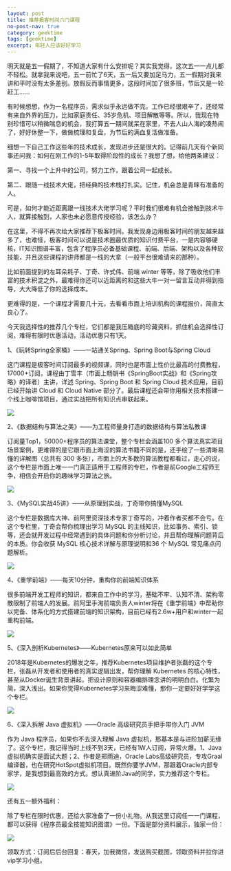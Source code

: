 ```yaml
---
layout: post
title: 推荐极客时间六门课程
no-post-nav: true
category: geektime
tags: [geektime]
excerpt: 年轻人应该好好学习
---
```


明天就是五一假期了，不知道大家有什么安排呢？其实我觉得，这次五一一点儿都不轻松。就拿我来说吧，五一前忙了6天，五一后又要加足马力，五一假期对我来讲和平时没有太多差别。放假反而事情更多，这段时间加了很多班，节后又是一轮赶工......



有时候想想，作为一名程序员，需求似乎永远做不完。工作已经很艰辛了，还经常有来自外界的压力，比如家庭责任、35岁危机、项目解散等等。所以，我现在特别珍惜可以稍微喘息的机会，我打算五一期间就呆在家里，不去人山人海的凑热闹了，好好休整一下，做做梳理和复盘，为节后的满血复活做准备。



细想一下自己工作这些年的技术成长，发现进步还是很大的。记得前几天有个新同事还问我：如何在刚工作的1-5年取得阶段性的成长？我想了想，给他两条建议：



第一、寻找一个上升中的公司，努力工作，跟着公司一起成长。

第二、跟随一线技术大佬，把经典的技术栈打扎实。记住，机会总是青睐有准备的人。



可是，如何才能近距离跟一线技术大佬学习呢？平时我们很难有机会接触到技术牛人，就算接触到，人家也未必愿意传授经验，该怎么办？



在这里，不得不再次给大家推荐下极客时间。我发现身边用极客时间的朋友越来越多了，也难怪，极客时间可以说是技术圈最优质的知识付费平台，一是内容够硬核，IT知识图谱丰富，包含了程序员必备基础课程、前端、后端、架构以及各种软技能，并且这些课程的讲师都是一线的大拿（一般平台很难请来的那种）。



比如前面提到的左耳朵耗子、丁奇、许式伟、前端 winter 等等，除了吸收他们丰富的技术积淀之外，最难得你还可以近距离的和这些大牛一对一留言互动并得到指导，大大降低了你的选择成本。



更难得的是，一个课程才需要几十元，去看看市面上培训机构的课程报价，简直太良心了。



今天我选择性的推荐几个专栏，它们都是我压箱底的珍藏资料，抓住机会选择性订阅，难得有限时优惠活动，活动优惠只有1天。



1、《玩转Spring全家桶》——一站通关Spring、Spring Boot与Spring Cloud



这门课程是极客时间订阅最多的视频课，同时也是市面上性价比最高的付费教程，17000+订阅，课程由丁雪丰（市面上畅销书《SpringBoot实战》和《Spring攻略》的译者）主讲，详述 Spring、Spring Boot 和 Spring Cloud 技术应用，目前已经开始讲 Cloud 和 Cloud Native 部分了。最后课程还会带你用相关技术搭建一个线上咖啡馆项目，通过实战把所有知识点串联起来。



![](http://www.ityouknow.com/assets/images/2019/geektime/spring.jpg)




2、《数据结构与算法之美》——为工程师量身打造的数据结构与算法私教课



订阅量Top1，50000+程序员的算法课堂，整个专栏会涵盖100 多个算法真实项目场景案例，更难得的是它跟市面上晦涩的算法书籍不同的是，还手绘了一些清晰易懂的详解图（总共有 300 多张），市面上的大多数的算法教程都看过，走心的说，这个专栏是市面上唯一一门真正适用于工程师的专栏，作者是前Google工程师王争，相信会开启你的趣味学习算法之旅。



![](http://www.ityouknow.com/assets/images/2019/geektime/jiegou.jpg)




3、《MySQL实战45讲》——从原理到实战，丁奇带你搞懂MySQL



这个专栏是数据库大神、前阿里资深技术专家丁奇写的，冲着作者买都不会亏。在这个专栏里，丁奇会帮你梳理出学习 MySQL 的主线知识，比如事务、索引、锁等，还会就开发过程中经常遇到的具体问题和你分析讨论，并且帮你理解问题背后的本质。你会收获 MySQL 核心技术详解与原理说明和36 个 MySQL 常见痛点问题解析。



![](http://www.ityouknow.com/assets/images/2019/geektime/mysql45.jpg)



4、《重学前端》——每天10分钟，重构你的前端知识体系



很多前端开发工程师的知识，都来自工作中的学习，基础不牢、认知不清、架构零散限制了前端人的发展。前阿里手淘前端负责人winter将在《重学前端》中帮助你以完备、体系化的方式搭建前端的知识架构，目前已经有2.6w+用户和winter一起重构前端。


![](http://www.ityouknow.com/assets/images/2019/geektime/qianduan.jpg)





5、《深入剖析Kubernetes》——Kubernetes原来可以如此简单



2018年是Kubernetes的爆发之年，推荐Kubernetes项目维护者张磊的这个专栏，张磊从开发者和使用者的真实逻辑出发，帮你理解 Kubernetes 的核心特性，甚至从Docker诞生背景讲起，把设计原则和容器编排理念讲的明明白白。化繁为简，深入浅出。如果你觉得Kubernetes学习来晦涩难懂，那你一定要好好学学这个专栏。



![](http://www.ityouknow.com/assets/images/2019/geektime/k8s.jpg)




6、《深入拆解 Java 虚拟机》——Oracle 高级研究员手把手带你入门 JVM



作为 Java 程序员，如果你不去深入理解 Java 虚拟机，那基本是与进阶加薪无缘了。这个专栏，我记得当时上线不到3天，已经有1W人订阅，异常火爆。1、Java虚拟机确实是面试大题；2、作者是郑雨迪，Oracle Labs高级研究员，专攻Graal编译器，也在研究HotSpot虚拟机项目。既然你要学JVM，那跟着Oracle内部专家学，是我想到最高效的方式。想认真进阶Java的同学，实力推荐这个专栏。


![](http://www.ityouknow.com/assets/images/2019/geektime/java_jvm.jpg)



还有五一额外福利：



除了专栏在限时优惠，还给大家准备了一份小礼物。从我这里订阅任一一门课程，都可以获得《程序员最全技能知识图谱》一份。下面是部分资料展示，独家一份：

![](http://www.ityouknow.com/assets/images/2019/geektime/zhishi.jpg)




领取方式：订阅后后台回复：春天，加我微信，发送购买截图，领取资料并拉你进vip学习小组。